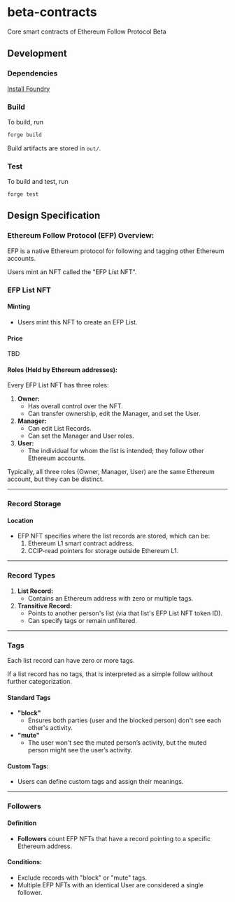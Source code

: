 # beta-contracts
Core smart contracts of Ethereum Follow Protocol Beta

## Development

### Dependencies
[Install Foundry](https://book.getfoundry.sh/getting-started/installation)

### Build
To build, run
```bash
forge build
```

Build artifacts are stored in `out/`.

### Test
To build and test, run
```
forge test
```

## Design Specification

### Ethereum Follow Protocol (EFP) Overview:

EFP is a native Ethereum protocol for following and tagging other Ethereum accounts.

Users mint an NFT called the "EFP List NFT".

### EFP List NFT

#### Minting
- Users mint this NFT to create an EFP List.

#### Price
TBD

#### Roles (Held by Ethereum addresses):
Every EFP List NFT has three roles:
1. **Owner:**
   - Has overall control over the NFT.
   - Can transfer ownership, edit the Manager, and set the User.
2. **Manager:**
   - Can edit List Records.
   - Can set the Manager and User roles.
3. **User:**
   - The individual for whom the list is intended; they follow other Ethereum accounts.

Typically, all three roles (Owner, Manager, User) are the same Ethereum account, but they can be distinct.

---

### Record Storage

#### Location
- EFP NFT specifies where the list records are stored, which can be:
   1. Ethereum L1 smart contract address.
   2. CCIP-read pointers for storage outside Ethereum L1.

---

### Record Types

1. **List Record:**
   - Contains an Ethereum address with zero or multiple tags.
2. **Transitive Record:**
   - Points to another person's list (via that list's EFP List NFT token ID).
   - Can specify tags or remain unfiltered.

---

### Tags

Each list record can have zero or more tags.

If a list record has no tags, that is interpreted as a simple follow without further categorization.

#### Standard Tags
- **"block"**
   - Ensures both parties (user and the blocked person) don't see each other's activity.
- **"mute"**
   - The user won't see the muted person’s activity, but the muted person might see the user’s activity.

#### Custom Tags:
- Users can define custom tags and assign their meanings.

---

### Followers

#### Definition
- **Followers** count EFP NFTs that have a record pointing to a specific Ethereum address.

#### Conditions:
- Exclude records with "block" or "mute" tags.
- Multiple EFP NFTs with an identical User are considered a single follower.
